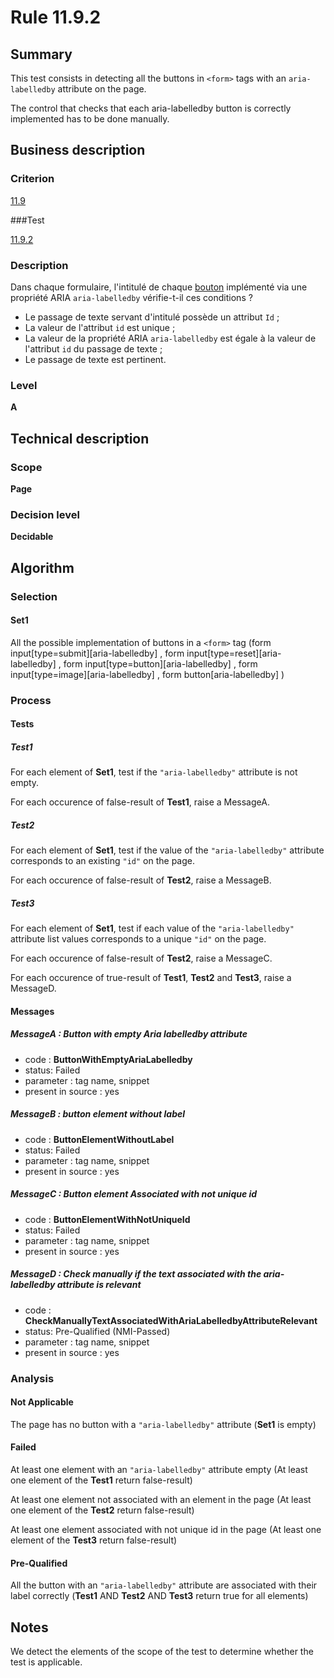 # Rule 11.9.2

## Summary

This test consists in detecting all the buttons in `<form>` tags with an `aria-labelledby` attribute on the page.

The control that checks that each aria-labelledby button is correctly implemented has to be done manually.

## Business description

### Criterion

[11.9](http://references.modernisation.gouv.fr/rgaa/criteres.html#crit-11-9)

###Test

[11.9.2](http://references.modernisation.gouv.fr/rgaa/criteres.html#test-11-9-2)

### Description

Dans chaque formulaire, l'intitul&eacute; de chaque <a href="http://references.modernisation.gouv.fr/rgaa/glossaire.html#bouton-formulaire">bouton</a> impl&eacute;ment&eacute; via une propri&eacute;t&eacute; ARIA `aria-labelledby` v&eacute;rifie-t-il ces conditions ? 
 
 * Le passage de texte servant d'intitul&eacute; poss&egrave;de un attribut `Id` ;
 * La valeur de l'attribut `id` est unique ;
 * La valeur de la propri&eacute;t&eacute; ARIA `aria-labelledby` est &eacute;gale &agrave; la valeur de l'attribut `id` du passage de texte ;
 * Le passage de texte est pertinent.


### Level

**A**

## Technical description

### Scope

**Page**

### Decision level

**Decidable**

## Algorithm

### Selection

#### Set1

All the possible implementation of buttons in a `<form>` tag (form input[type=submit][aria-labelledby] , form input[type=reset][aria-labelledby] , form input[type=button][aria-labelledby] , form input[type=image][aria-labelledby] , form button[aria-labelledby] )

### Process

#### Tests

##### Test1

For each element of **Set1**, test if the `"aria-labelledby"` attribute is not empty.

For each occurence of false-result of **Test1**, raise a MessageA.

##### Test2

For each element of **Set1**, test if the value of the `"aria-labelledby"` attribute corresponds to an existing `"id"` on the page.

For each occurence of false-result of **Test2**, raise a MessageB.

##### Test3

For each element of **Set1**, test if each value of the `"aria-labelledby"` attribute list values corresponds to a unique `"id"` on the page.

For each occurence of false-result of **Test2**, raise a MessageC.

For each occurence of true-result of **Test1**, **Test2** and **Test3**, raise a MessageD.

#### Messages

##### MessageA : Button with empty Aria labelledby attribute

- code : **ButtonWithEmptyAriaLabelledby**
- status: Failed
- parameter : tag name, snippet
- present in source : yes

##### MessageB : button element without label

- code : **ButtonElementWithoutLabel**
- status: Failed
- parameter : tag name, snippet
- present in source : yes

##### MessageC : Button element Associated with not unique id

- code : **ButtonElementWithNotUniqueId**
- status: Failed
- parameter : tag name, snippet
- present in source : yes

##### MessageD : Check manually if the text associated with the aria-labelledby attribute is relevant

- code : **CheckManuallyTextAssociatedWithAriaLabelledbyAttributeRelevant**
- status: Pre-Qualified (NMI-Passed)
- parameter : tag name, snippet
- present in source : yes

### Analysis

#### Not Applicable

The page has no button with a `"aria-labelledby"` attribute (**Set1** is empty)

#### Failed

At least one element with an `"aria-labelledby"` attribute empty (At least one element of the **Test1** return false-result)

At least one element not associated with an element in the page (At least one element of the **Test2** return false-result)

At least one element associated with not unique id in the page (At least one element of the **Test3** return false-result)

#### Pre-Qualified

All the button with an `"aria-labelledby"` attribute are associated with their label correctly (**Test1** AND **Test2** AND **Test3** return true for all elements)

## Notes

We detect the elements of the scope of the test to determine whether the
test is applicable.
